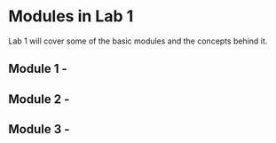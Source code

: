 # Modules in Lab 1

Lab 1 will cover some of the basic modules and the concepts behind it.

## Module 1 - 


## Module 2 - 


## Module 3 - 
